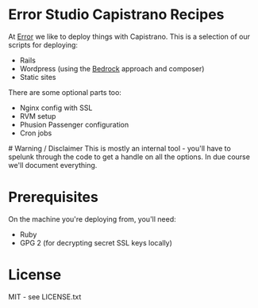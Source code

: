 # Error Studio Capistrano Recipes

At [Error](https://error.agency) we like to deploy things with Capistrano. This is a selection of our scripts for deploying:

* Rails
* Wordpress (using the [Bedrock](https://roots.io/bedrock/) approach and composer)
* Static sites

There are some optional parts too:

* Nginx config with SSL
* RVM setup
* Phusion Passenger configuration
* Cron jobs


# Warning / Disclaimer
This is mostly an internal tool - you'll have to spelunk through the code to get a handle on all the options. In due course we'll document everything.

# Prerequisites
On the machine you're deploying from, you'll need:

* Ruby
* GPG 2 (for decrypting secret SSL keys locally)

# License
MIT - see LICENSE.txt


